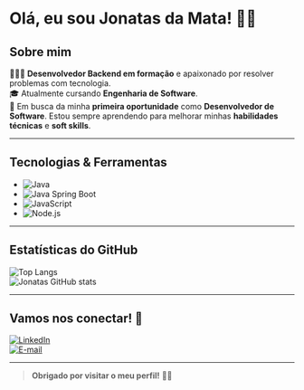 # Olá, eu sou Jonatas da Mata! 👋🏼

## Sobre mim

👨🏻‍💻 **Desenvolvedor Backend em formação** e apaixonado por resolver problemas com tecnologia.  
🎓 Atualmente cursando **Engenharia de Software**.  
🎯 Em busca da minha **primeira oportunidade** como **Desenvolvedor de Software**. Estou sempre aprendendo para melhorar minhas **habilidades técnicas** e **soft skills**.  

---

## Tecnologias & Ferramentas

- ![Java](https://img.shields.io/badge/Java-ED8B00?style=for-the-badge&logo=openjdk&logoColor=white)
- ![Java Spring Boot](https://img.shields.io/badge/Spring_Boot-6DB33F?style=for-the-badge&logo=spring&logoColor=white)
- ![JavaScript](https://img.shields.io/badge/JavaScript-F7DF1E?style=for-the-badge&logo=javascript&logoColor=black)
- ![Node.js](https://img.shields.io/badge/Node.js-339933?style=for-the-badge&logo=nodedotjs&logoColor=white)


---

## Estatísticas do GitHub

![Top Langs](https://github-readme-stats.vercel.app/api/top-langs/?username=jonatasdamata&layout=compact&theme=radical)  
![Jonatas GitHub stats](https://github-readme-stats.vercel.app/api?username=jonatasdamata&show_icons=true&theme=radical)

---

## Vamos nos conectar! 🤝

[![LinkedIn](https://img.shields.io/badge/LinkedIn-0077B5?style=for-the-badge&logo=linkedin&logoColor=white)](https://linkedin.com/in/jonatasdamata)  
[![E-mail](https://img.shields.io/badge/Email-EA4335?style=for-the-badge&logo=gmail&logoColor=white)](mailto:jonatasdamata1@hotmail.com)

---

> **Obrigado por visitar o meu perfil!** 👋🏽
